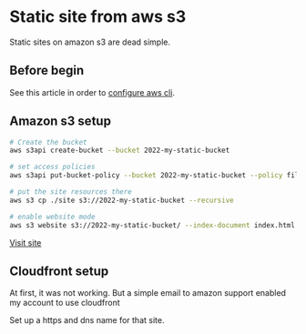 # Static site from aws s3

Static sites on amazon s3 are dead simple.

## Before begin

See this article in order to
[configure aws cli](https://sombriks.com.br/#/blog/0032-introduction-to-aws-cli.md).

## Amazon s3 setup

```bash
# Create the bucket
aws s3api create-bucket --bucket 2022-my-static-bucket

# set access policies
aws s3api put-bucket-policy --bucket 2022-my-static-bucket --policy file://s3-bucket-policy.json

# put the site resources there
aws s3 cp ./site s3://2022-my-static-bucket --recursive

# enable website mode
aws s3 website s3://2022-my-static-bucket/ --index-document index.html
```

[Visit site](https://2022-my-static-bucket.s3.amazonaws.com)

## Cloudfront setup

At first, it was not working. But a simple email to amazon support enabled my
account to use cloudfront

Set up a https and dns name for that site.
